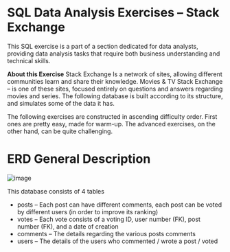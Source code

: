 # SQL Data Analysis Exercises – Stack Exchange
This SQL exercise is a part of a section dedicated for data analysts, providing data analysis tasks that require both business understanding and technical skills.

 **About this Exercise**
Stack Exchange Is a network of sites, allowing different communities learn and share their knowledge.
Movies & TV Stack Exchange – is one of these sites, focused entirely on questions and answers regarding movies and series. The following database is built according to its structure, and simulates some of the data it has.

 
The following exercises are constructed in ascending difficulty order. First ones are pretty easy, made for warm-up. The advanced exercises, on the other hand, can be quite challenging.


**ERD General Description**
============
![image](https://user-images.githubusercontent.com/65993041/203769784-7b741f93-8123-40a2-a3b6-55ffc571e409.png)




This database consists of 4 tables

* posts – Each post can have different comments, each post can be voted by different users (in order to improve its ranking)
* votes – Each vote consists of a voting ID, user number (FK), post number (FK), and a date of creation
* comments – The details regarding the various posts comments
* users – The details of the users who commented / wrote a post / voted

